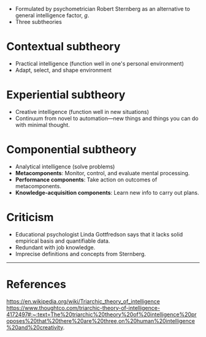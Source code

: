 - Formulated by psychometrician Robert Sternberg as an alternative to general intelligence factor, *g*.
- Three subtheories

# Contextual subtheory
- Practical intelligence (function well in one's personal environment)
- Adapt, select, and shape environment

# Experiential subtheory
- Creative intelligence (function well in new situations)
- Continuum from novel to automation—new things and things you can do with minimal thought.

# Componential subtheory
- Analytical intelligence (solve problems)
- **Metacomponents**: Monitor, control, and evaluate mental processing.
- **Performance components**: Take action on outcomes of metacomponents.
- **Knowledge-acquisition components**: Learn new info to carry out plans. 

# Criticism
- Educational psychologist Linda Gottfredson says that it lacks solid empirical basis and quantifiable data. 
- Redundant with job knowledge.
- Imprecise definitions and concepts from Sternberg.

---
# References
https://en.wikipedia.org/wiki/Triarchic_theory_of_intelligence
https://www.thoughtco.com/triarchic-theory-of-intelligence-4172497#:~:text=The%20triarchic%20theory%20of%20intelligence%20proposes%20that%20there%20are%20three,on%20human%20intelligence%20and%20creativity.